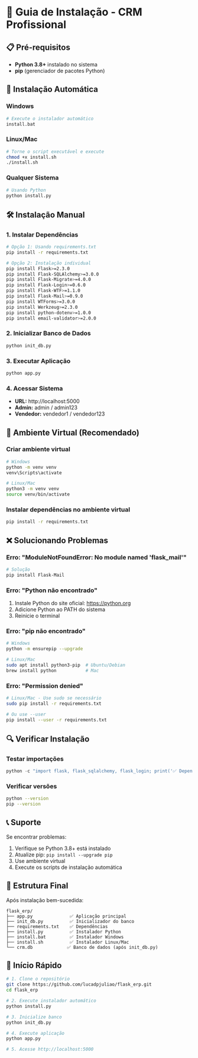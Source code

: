 # 🚀 Guia de Instalação - CRM Profissional

## 📋 Pré-requisitos

- **Python 3.8+** instalado no sistema
- **pip** (gerenciador de pacotes Python)

## 🔧 Instalação Automática

### Windows
```bash
# Execute o instalador automático
install.bat
```

### Linux/Mac
```bash
# Torne o script executável e execute
chmod +x install.sh
./install.sh
```

### Qualquer Sistema
```bash
# Usando Python
python install.py
```

## 🛠️ Instalação Manual

### 1. Instalar Dependências
```bash
# Opção 1: Usando requirements.txt
pip install -r requirements.txt

# Opção 2: Instalação individual
pip install Flask>=2.3.0
pip install Flask-SQLAlchemy>=3.0.0
pip install Flask-Migrate>=4.0.0
pip install Flask-Login>=0.6.0
pip install Flask-WTF>=1.1.0
pip install Flask-Mail>=0.9.0
pip install WTForms>=3.0.0
pip install Werkzeug>=2.3.0
pip install python-dotenv>=1.0.0
pip install email-validator>=2.0.0
```

### 2. Inicializar Banco de Dados
```bash
python init_db.py
```

### 3. Executar Aplicação
```bash
python app.py
```

### 4. Acessar Sistema
- **URL:** http://localhost:5000
- **Admin:** admin / admin123
- **Vendedor:** vendedor1 / vendedor123

## 🐍 Ambiente Virtual (Recomendado)

### Criar ambiente virtual
```bash
# Windows
python -m venv venv
venv\Scripts\activate

# Linux/Mac
python3 -m venv venv
source venv/bin/activate
```

### Instalar dependências no ambiente virtual
```bash
pip install -r requirements.txt
```

## ❌ Solucionando Problemas

### Erro: "ModuleNotFoundError: No module named 'flask_mail'"
```bash
# Solução
pip install Flask-Mail
```

### Erro: "Python não encontrado"
1. Instale Python do site oficial: https://python.org
2. Adicione Python ao PATH do sistema
3. Reinicie o terminal

### Erro: "pip não encontrado"
```bash
# Windows
python -m ensurepip --upgrade

# Linux/Mac
sudo apt install python3-pip  # Ubuntu/Debian
brew install python           # Mac
```

### Erro: "Permission denied"
```bash
# Linux/Mac - Use sudo se necessário
sudo pip install -r requirements.txt

# Ou use --user
pip install --user -r requirements.txt
```

## 🔍 Verificar Instalação

### Testar importações
```python
python -c "import flask, flask_sqlalchemy, flask_login; print('✅ Dependências OK')"
```

### Verificar versões
```bash
python --version
pip --version
```

## 📞 Suporte

Se encontrar problemas:

1. Verifique se Python 3.8+ está instalado
2. Atualize pip: `pip install --upgrade pip`
3. Use ambiente virtual
4. Execute os scripts de instalação automática

## 🎯 Estrutura Final

Após instalação bem-sucedida:
```
flask_erp/
├── app.py              ✅ Aplicação principal
├── init_db.py          ✅ Inicializador do banco
├── requirements.txt    ✅ Dependências
├── install.py          ✅ Instalador Python
├── install.bat         ✅ Instalador Windows
├── install.sh          ✅ Instalador Linux/Mac
└── crm.db             ✅ Banco de dados (após init_db.py)
```

## 🚀 Início Rápido

```bash
# 1. Clone o repositório
git clone https://github.com/lucadpjuliao/flask_erp.git
cd flask_erp

# 2. Execute instalador automático
python install.py

# 3. Inicialize banco
python init_db.py

# 4. Execute aplicação
python app.py

# 5. Acesse http://localhost:5000
```